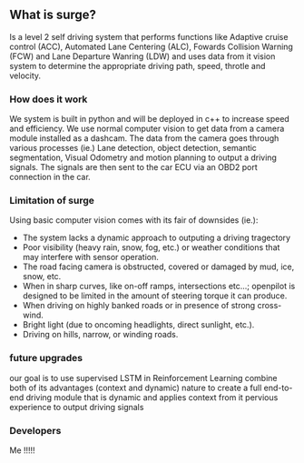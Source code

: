 ## What is surge? 

Is a level 2 self driving system that performs functions like Adaptive cruise control (ACC), Automated Lane Centering (ALC), Fowards Collision Warning (FCW) and Lane Departure Wanring (LDW) and uses data from it vision system to determine the appropriate driving path, speed, throtle and velocity.

### How does it work

We system is built in python and will be deployed in c++ to increase speed and efficiency. We use normal computer vision to get data from a camera module installed as a dashcam. The data from the camera goes through various processes (ie.) Lane detection, object detection, semantic segmentation, Visual Odometry and motion planning to output a driving signals. The signals are then sent to the car ECU via an OBD2 port connection in the car.

### Limitation of surge

Using basic computer vision comes with its fair of downsides (ie.):
<ul>
    <li> The system lacks a dynamic approach to outputing a driving tragectory
    <li> Poor visibility (heavy rain, snow, fog, etc.) or weather conditions that may interfere with sensor operation.
    <li> The road facing camera is obstructed, covered or damaged by mud, ice, snow, etc.
    <li> When in sharp curves, like on-off ramps, intersections etc...; openpilot is designed to be limited in the amount of steering torque it can produce.
    <li> When driving on highly banked roads or in presence of strong cross-wind.
    <li> Bright light (due to oncoming headlights, direct sunlight, etc.).
    <li> Driving on hills, narrow, or winding roads.
</ul>

### future upgrades

our goal is to use supervised LSTM in Reinforcement Learning combine both of its advantages (context and dynamic) nature to create a full end-to-end driving module that is dynamic and applies context from it pervious experience to output driving signals

### Developers

Me !!!!!




